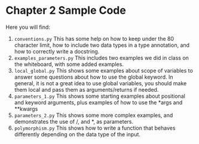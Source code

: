 # Chapter 2 Sample Code

Here you will find:
1. `conventions.py`  This has some help on how to keep under the 80 character limit, how to include two data types in a type annotation, and how to correctly write a docstring.
2. `examples_parameters.py`  This includes two examples we did in class on the whiteboard, with some added examples.
3. `local_global.py`  This shows some examples about scope of variables to answer some questions about how to use the global keyword.  In general, it is not a great idea to use global variables, you should make them local and pass them as arguments/returns if needed.
4. `parameters_1.py` This shows some starting examples about positional and keyword arguments, plus examples of how to use the *args and **kwargs
5. `parameters_2.py` This shows some more complex examples, and demonstrates the use of /, and *, as parameters.
6. `polymorphism.py` This shows how to write a function that behaves differently depending on the data type of the input.
